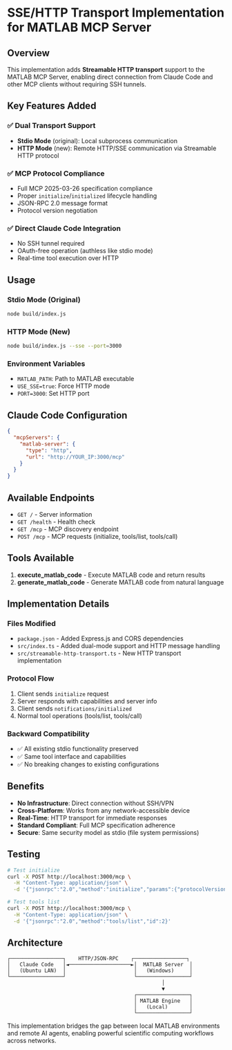 # SSE/HTTP Transport Implementation for MATLAB MCP Server

## Overview
This implementation adds **Streamable HTTP transport** support to the MATLAB MCP Server, enabling direct connection from Claude Code and other MCP clients without requiring SSH tunnels.

## Key Features Added

### ✅ Dual Transport Support
- **Stdio Mode** (original): Local subprocess communication
- **HTTP Mode** (new): Remote HTTP/SSE communication via Streamable HTTP protocol

### ✅ MCP Protocol Compliance
- Full MCP 2025-03-26 specification compliance
- Proper `initialize`/`initialized` lifecycle handling
- JSON-RPC 2.0 message format
- Protocol version negotiation

### ✅ Direct Claude Code Integration
- No SSH tunnel required
- OAuth-free operation (authless like stdio mode)
- Real-time tool execution over HTTP

## Usage

### Stdio Mode (Original)
```bash
node build/index.js
```

### HTTP Mode (New)
```bash
node build/index.js --sse --port=3000
```

### Environment Variables
- `MATLAB_PATH`: Path to MATLAB executable
- `USE_SSE=true`: Force HTTP mode
- `PORT=3000`: Set HTTP port

## Claude Code Configuration

```json
{
  "mcpServers": {
    "matlab-server": {
      "type": "http",
      "url": "http://YOUR_IP:3000/mcp"
    }
  }
}
```

## Available Endpoints

- `GET /` - Server information
- `GET /health` - Health check
- `GET /mcp` - MCP discovery endpoint
- `POST /mcp` - MCP requests (initialize, tools/list, tools/call)

## Tools Available

1. **execute_matlab_code** - Execute MATLAB code and return results
2. **generate_matlab_code** - Generate MATLAB code from natural language

## Implementation Details

### Files Modified
- `package.json` - Added Express.js and CORS dependencies
- `src/index.ts` - Added dual-mode support and HTTP message handling
- `src/streamable-http-transport.ts` - New HTTP transport implementation

### Protocol Flow
1. Client sends `initialize` request
2. Server responds with capabilities and server info
3. Client sends `notifications/initialized`
4. Normal tool operations (tools/list, tools/call)

### Backward Compatibility
- ✅ All existing stdio functionality preserved
- ✅ Same tool interface and capabilities
- ✅ No breaking changes to existing configurations

## Benefits

- **No Infrastructure**: Direct connection without SSH/VPN
- **Cross-Platform**: Works from any network-accessible device
- **Real-Time**: HTTP transport for immediate responses
- **Standard Compliant**: Full MCP specification adherence
- **Secure**: Same security model as stdio (file system permissions)

## Testing

```bash
# Test initialize
curl -X POST http://localhost:3000/mcp \
  -H "Content-Type: application/json" \
  -d '{"jsonrpc":"2.0","method":"initialize","params":{"protocolVersion":"2025-03-26","capabilities":{},"clientInfo":{"name":"test","version":"1.0"}},"id":1}'

# Test tools list
curl -X POST http://localhost:3000/mcp \
  -H "Content-Type: application/json" \
  -d '{"jsonrpc":"2.0","method":"tools/list","id":2}'
```

## Architecture

```
┌─────────────────┐    HTTP/JSON-RPC    ┌─────────────────┐
│   Claude Code   │◄────────────────────►│  MATLAB Server  │
│   (Ubuntu LAN)  │                      │   (Windows)     │
└─────────────────┘                      └─────────────────┘
                                                  │
                                                  ▼
                                         ┌─────────────────┐
                                         │ MATLAB Engine   │
                                         │   (Local)       │
                                         └─────────────────┘
```

This implementation bridges the gap between local MATLAB environments and remote AI agents, enabling powerful scientific computing workflows across networks.

